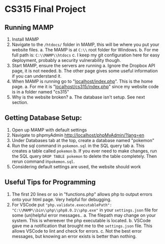 # CS315 Final Project

## Running MAMP

1. Install MAMP
2. Navigate to the `/htdocs/` folder in MAMP, this will be where you put your website files.
    a. The MAMP is at `C:\\` root folder for Windows.
    b. For me full path is: `C:\\MAMP\\htdocs`
    c. I keep my git configuration here for easy deployment, probably a security vulnerability though.
3. Start MAMP, ensure the servers are running
    a. Ignore the Dropbox API page, it is not needed.
    b. The other page gives some useful information if you can understand it.
4. When MAMP is running go to "[localhost/index.php](localhost/index.php)". This is the home page.
    a. For me it is "[localhost/cs315/index.php](localhost/cs315/index.php)" since my website code is in a folder named "cs315"
5. Why is the website broken? 
    a. The database isn't setup. See next section.

## Getting Database Setup:

1. Open up MAMP with default settings
2. Navigate to phpmyAdmin [http://localhost/phpMyAdmin/?lang=en](http://localhost/phpMyAdmin/?lang=en)
3. Under Databases tab at the top, create a database named "pokemon"
4. Run the sql command in `pokemon.sql` in the SQL query tab
    a. This creates a table called `pokemon`
    b. If you ever need to make changes, run the SQL query `DROP TABLE pokemon` to delete the table completely. Then rerun command in`pokemon.sql`.
5. Considering default settings are used, the website should work

## Useful Tips for Programming
1. The first 20 lines or so in "functions.php" allows php to output errors onto your html page. Very helpful for debugging.
2. For VSCode put `"php.validate.executablePath": "C:\\MAMP\\bin\\php\\php8.0.1\\php.exe"` in your `settings.json` file for some (un)helpful error messages..
    a. The filepath may change on your system. This is whereever the php executable is located.
    b. VSCode gave me a notification that brought me to the `settings.json` file. This allows VSCode to lint and check for errors.
    c. Not the best error messages, but knowing an error exists is better than nothing.
